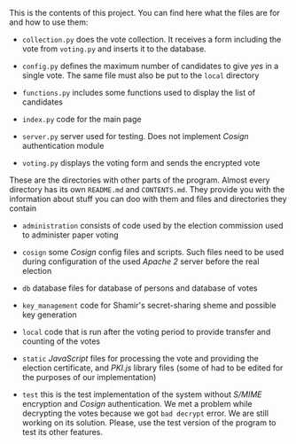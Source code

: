 This is the contents of this project. 
You can find here what the files are for
and how to use them:

* `collection.py` does the vote collection. 
It receives a form including the vote from `voting.py`
and inserts it to the database.

* `config.py` defines the maximum number of candidates 
to give _yes_ in a single vote. The same file must also be put 
to the `local` directory

* `functions.py` includes some functions used 
to display the list of candidates

* `index.py` code for the main page

* `server.py` server used for testing. Does not implement _Cosign_ 
authentication module

* `voting.py` displays the voting form and sends the encrypted vote
 
 These are the directories with other parts of the program. Almost every 
 directory has its own `README.md` and `CONTENTS.md`. They provide you 
 with the information about stuff you can doo with them and 
 files and directories they contain
 
* `administration` consists of code used by the election commission
used to administer paper voting

* `cosign` some _Cosign_ config files and scripts. Such files need to be
 used during configuration of the used _Apache 2_ server 
 before the real election
 
* `db` database files for database of persons and database of votes

* `key_management` code for Shamir's secret-sharing sheme 
and possible key generation

* `local` code that is run after the voting period to provide transfer
and counting of the votes

* `static` _JavaScript_ files for processing the vote 
and providing the election certificate, and _PKI.js_ library files 
(some of had to be edited for the purposes of our implementation)

* `test` this is the test implementation of the system
without _S/MIME_ encryption and _Cosign_ authentication.
We met a problem while decrypting the votes 
because we got `bad decrypt` error. We are still working
on its solution. Please, use the test version of the program
to test its other features.
